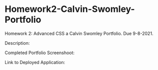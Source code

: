 # Homework2-Calvin-Swomley-Portfolio
Homework 2: Advanced CSS a Calvin Swomley Portfolio. Due 9-8-2021.

Description:

Completed Portfolio Screenshoot:

Link to Deployed Application:

